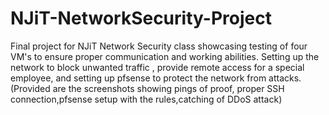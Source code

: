 # NJiT-NetworkSecurity-Project
Final project for NJiT Network Security class showcasing testing of four VM's to ensure proper communication and working abilities. Setting up the network to block unwanted traffic , provide remote access for a special employee, and setting up pfsense to protect the network from attacks. (Provided are the screenshots showing pings of proof, proper SSH connection,pfsense setup with the rules,catching of DDoS attack)
